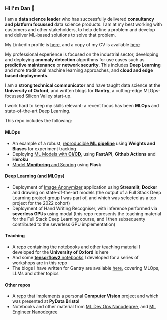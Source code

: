 ### Hi I'm Dan 👋

I am a **data science leader** who has successfully delivered **consultancy and platform focussed** data science products. I am at my best working with customers and other stakeholders, to help define a problem and develop and deliver ML-based solutions to solve that problem. 

My LinkedIn profile is [here](https://www.linkedin.com/in/drhowarth/), and a copy of my CV is available [here](https://app.enhancv.com/share/2ae3ee96/?utm_medium=growth&utm_campaign=share-resume&utm_source=dynamic)

My professional experience is focused on the industrial sector, developing and deploying **anomaly detection** algorithms for use cases such as **predictive maintenance** or **network security**. This includes **Deep Learning** and more traditional machine learning approaches, and **cloud and edge based deployments**. 

I am a **strong technical communicator** and have taught data science at the **University of Oxford**, and written blogs for **Gantry**, a cutting-edge MLOps-focussed Silicon Valley start-up. 

I work hard to keep my skills relevant: a recent focus has been **MLOps** and state-of-the-art Deep Learning.   

This repo includes the following:

#### MLOps
* An example of a robust, [reproducible **ML pipeline**](https://github.com/DanRHowarth/reproducible-ml-pipeline) using **Weights and Biases** for experiment tracking
* Deploying [ML Models with **CI/CD**](https://github.com/DanRHowarth/ml-CI-CD-pipeline), using **FastAPI**, **Github Actions** and **Heroku** 
* [Model **Monitoring** and Scoring](https://github.com/DanRHowarth/model-monitoring-scoring) using **Flask**

#### Deep Learning (and MLOps) 
* Deployment of [Image Anonymizer](https://github.com/DanRHowarth/ImageAnonymiser-FSDL) application using **Streamlit**, **Docker** and drawing on state-of-the-art models (the output of a Full Stack Deep Learning project group I was part of, and which was selected as a top project for the 2022 cohort)
* Deployment of Hand Writing Recogniser, with inference performed via **severless GPUs** using modal (this repo represents the teaching material for the Full Stack Deep Learning course, and I then subsequenty contributed to the severless GPU implementation)

#### Teaching 
* A [repo](https://github.com/DanRHowarth/Artificial-Intelligence-Cloud-and-Edge-Implementations) containing the notebooks and other teaching material I developed for the **University of Oxford** is here
* And some [**tensorflow2** notebooks](https://github.com/DanRHowarth/Tensorflow-2.0) I developed for a series of workshops are in this repo
* The blogs I have written for Gantry are available [here](https://gantry.io/blog/), covering MLOps, LLMs and other topics   

#### Other repos
* A [repo](https://github.com/DanRHowarth/HarperNet) that implements a personal **Computer Vision** project and which was presented at **PyData Bristol**
* Notebooks and other material from [ML Dev Ops Nanodegree](https://github.com/DanRHowarth/MLDevOps), and [ML Engineer Nanodegree](https://github.com/DanRHowarth/Machine-Learning-Nanodegree) 



<!--
**DanRHowarth/DanRHowarth** is a ✨ _special_ ✨ repository because its `README.md` (this file) appears on your GitHub profile.

Here are some ideas to get you started:

- 🔭 I’m currently working on ...
- 🌱 I’m currently learning ...
- 👯 I’m looking to collaborate on ...
- 🤔 I’m looking for help with ...
- 💬 Ask me about ...
- 📫 How to reach me: ...
- 😄 Pronouns: ...
- ⚡ Fun fact: ...
-->
